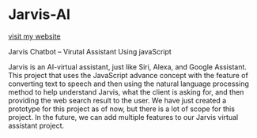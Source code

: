 # Jarvis-AI

[visit my website](https://jarvisaiassistance.netlify.app/)

Jarvis Chatbot – Virutal Assistant Using javaScript

Jarvis is an AI-virtual assistant, just like Siri, Alexa, and Google Assistant. This project that uses the JavaScript advance concept with the feature of converting text to speech and then using the natural language processing method to help understand Jarvis, what the client is asking for, and then providing the web search result to the user. We have just created a prototype for this project as of now, but there is a lot of scope for this project. In the future, we can add multiple features to our Jarvis virtual assistant project. 
